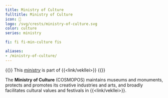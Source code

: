 ```yaml
---
title: Ministry of Culture
fulltitle: Ministry of Culture
icon: 🎨
logo: /svg/crests/ministry-of-culture.svg
color: culture
series: ministry

fi: fi fi-min-culture fis

aliases:
- /ministry-of-culture/
---
```

{{<note series>}}
 This *[ministry](/ministries/)* is part of {{<link/vekllei>}}
{{</note>}}

The <span class="fi fi-min-culture fis"></span> **Ministry of Culture** (COSMOPOS) maintains museums and monuments, protects and promotes its creative industries and arts, and broadly facilitates cultural values and festivals in {{<link/vekllei>}}.